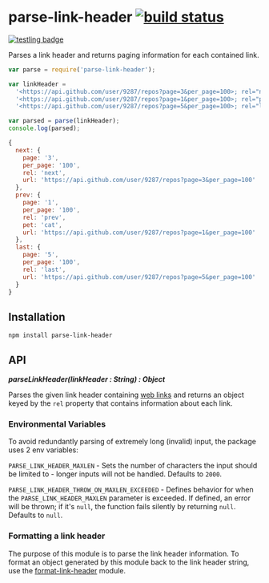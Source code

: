 # parse-link-header [![build status](https://secure.travis-ci.org/thlorenz/parse-link-header.png)](http://travis-ci.org/thlorenz/parse-link-header)

[![testling badge](https://ci.testling.com/thlorenz/parse-link-header.png)](https://ci.testling.com/thlorenz/parse-link-header)

Parses a link header and returns paging information for each contained link.

```js
var parse = require('parse-link-header');

var linkHeader =
  '<https://api.github.com/user/9287/repos?page=3&per_page=100>; rel="next", ' +
  '<https://api.github.com/user/9287/repos?page=1&per_page=100>; rel="prev"; pet="cat", ' +
  '<https://api.github.com/user/9287/repos?page=5&per_page=100>; rel="last"'

var parsed = parse(linkHeader);
console.log(parsed);
```

```js
{
  next: {
    page: '3',
    per_page: '100',
    rel: 'next',
    url: 'https://api.github.com/user/9287/repos?page=3&per_page=100'
  },
  prev: {
    page: '1',
    per_page: '100',
    rel: 'prev',
    pet: 'cat',
    url: 'https://api.github.com/user/9287/repos?page=1&per_page=100'
  },
  last: {
    page: '5',
    per_page: '100',
    rel: 'last',
    url: 'https://api.github.com/user/9287/repos?page=5&per_page=100'
  }
}
```

## Installation

    npm install parse-link-header

## API

***parseLinkHeader(linkHeader : String) : Object***

Parses the given link header containing [web links](http://tools.ietf.org/html/rfc5988) and returns an object keyed by
the `rel` property that contains information about each link.

### Environmental Variables

To avoid redundantly parsing of extremely long (invalid) input, the package uses 2 env variables:

`PARSE_LINK_HEADER_MAXLEN` - Sets the number of characters the input should be limited to - longer inputs will not be handled. Defaults to `2000`.

`PARSE_LINK_HEADER_THROW_ON_MAXLEN_EXCEEDED` - Defines behavior for when the `PARSE_LINK_HEADER_MAXLEN` parameter is exceeded. If defined, an error will be thrown; if it's `null`, the function fails silently by returning `null`. Defaults to `null`.

### Formatting a link header

The purpose of this module is to parse the link header information. To format an object generated by this module back to the link header string, use the [format-link-header](https://github.com/jonathansamines/format-link-header) module.
